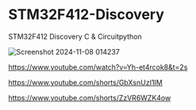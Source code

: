 # STM32F412-Discovery
STM32F412 Discovery C &amp; Circuitpython


![Screenshot 2024-11-08 014237](https://github.com/user-attachments/assets/b8daded9-a5d4-438e-8ec2-5e55eed2ed65)

https://www.youtube.com/watch?v=Yh-et4rcok8&t=2s

https://www.youtube.com/shorts/GbXsnUzI1IM

https://www.youtube.com/shorts/ZzVR6WZK4ow


